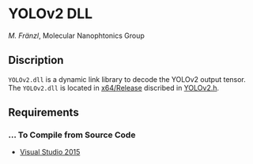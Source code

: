 # YOLOv2 DLL

*M. Fränzl*, Molecular Nanophtonics Group

## Discription

`YOLOv2.dll` is a dynamic link library to decode the YOLOv2 output tensor. The `YOLOv2.dll` is located in [x64/Release](x64/Release) discribed in [YOLOv2.h](YOLOv2.h).

## Requirements 

### ... To Compile from Source Code

- [Visual Studio 2015](https://visualstudio.microsoft.com/de/vs/older-downloads/)


